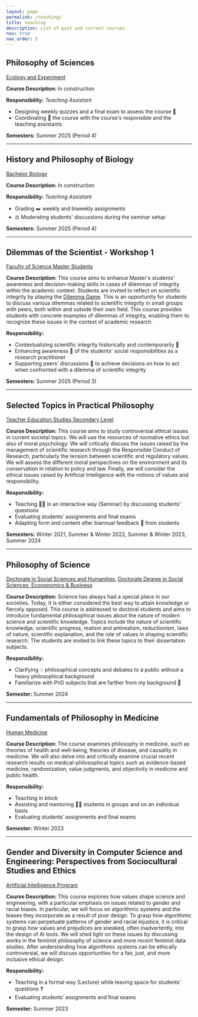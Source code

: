 ```yaml
---
layout: page
permalink: /teaching/
title: teaching
description: List of past and current courses.
nav: true
nav_order: 5
---
```

## Philosophy of Sciences
[Ecology and Experiment](https://osiris-student.uu.nl/onderwijscatalogus/extern/cursus?cursuscode=B-B1ECEX20&collegejaar=2024)

**Course Description:** 
In construction

**Responsibility:** *Teaching Assistant*
- Designing weekly quizzes and a final exam to assess the course 📝
- Coordinating 🔄 the course with the course's responsible and the teaching assistants

**Semesters:** Summer 2025 (Period 4)

---

## History and Philosophy of Biology
[Bachelor Biology](https://osiris-student.uu.nl/onderwijscatalogus/extern/cursus?cursuscode=B-B3GESB05&collegejaar=2024)

**Course Description:**
In construction

**Responsibility:** *Teaching Assistant*
- Grading ✒️ weekly and biweekly assignments
- ⚖️ Moderating students' discussions during the seminar setup

**Semesters:** Summer 2025 (Period 4)

---

## Dilemmas of the Scientist - Workshop 1
[Faculty of Science Master Students](https://osiris-student.uu.nl/onderwijscatalogus/extern/cursus?cursuscode=FI-MHPSDL1&taal=en&collegejaar=2024)

**Course Description:**
This course aims to enhance Master's students' awareness and decision-making skills in cases of dilemmas of integrity within the academic context. Students are invited to reflect on scientific integrity by playing the [Dilemma Game](https://www.eur.nl/en/about-university/policy-and-regulations/integrity/research-integrity/dilemma-game). This is an opportunity for students to discuss various dilemmas related to scientific integrity in small groups with peers, both within and outside their own field. This course provides students with concrete examples of dilemmas of integrity, enabling them to recognize these issues in the context of academic research. 

**Responsibility:**
- Contextualizing scientific integrity historically and contemporarily 📰
- Enhancing awareness 🐚 of the students' social responsibilities as a research practitioner
- Supporting peers' discussions 💬 to achieve decisions on how to act when confronted with a dilemma of scientific integrity

**Semesters:** Summer 2025 (Period 3)

---

## Selected Topics in Practical Philosophy
[Teacher Education Studies Secondary Level](https://www.jku.at/en/degree-programs/types-of-degree-programs/bachelors-and-diploma-degree-programs/ba-teacher-education-studies-secondary-level/)

**Course Description:**
This course aims to study controversial ethical issues in current societal topics. We will use the resources of normative ethics but also of moral psychology. We will critically discuss the issues raised by the management of scientific research through the Responsible Conduct of Research, particularly the tension between scientific and regulatory values. We will assess the different moral perspectives on the environment and its conservation in relation to policy and law. Finally, we will consider the ethical issues raised by Artificial Intelligence with the notions of values and responsibility.

**Responsibility:**
- Teaching 👩‍🏫 in an interactive way (Seminar) by discussing students' questions
- Evaluating students’ assignments and final exams
- Adapting form and content after biannual feedback 📣 from students

**Semesters:** Winter 2021, Summer & Winter 2022, Summer & Winter 2023, Summer 2024

---

## Philosophy of Science
[Doctorate in Social Sciences and Humanities](https://www.jku.at/en/degree-programs/types-of-degree-programs/doctorate-phd/doctorate-degree-in-social-sciences-humanities/), [Doctorate Degree in Social Sciences, Econonomics & Business](https://www.jku.at/en/degree-programs/types-of-degree-programs/doctorate-phd/doctorate-degree-in-social-sciences-economics-business/)

**Course Description:**
Science has always had a special place in our societies. Today, it is either considered the best way to attain knowledge or fiercely opposed. This course is addressed to doctoral students and aims to introduce fundamental philosophical issues about the nature of modern science and scientific knowledge. Topics include the nature of scientific knowledge, scientific progress, realism and antirealism, reductionism, laws of nature, scientific explanation, and the role of values in shaping scientific research. The students are invited to link these topics to their dissertation subjects.

**Responsibility:**
- Clarifying 💡 philosophical concepts and debates to a public without a heavy philosophical background
- Familiarize with PhD subjects that are farther from my background 👾

**Semester:** Summer 2024

---

## Fundamentals of Philosophy in Medicine
[Human Medicine](https://www.jku.at/en/degree-programs/types-of-degree-programs/masters-degree-programs/ma-human-medicine/)

**Course Description:**
The course examines philosophy in medicine, such as theories of health and well-being, theories of disease, and causality in medicine. We will also delve into and critically examine crucial recent research results on medical-philosophical topics such as evidence-based medicine, randomization, value judgments, and objectivity in medicine and public health.

**Responsibility:**
- Teaching in block
- Assisting and mentoring 🧙‍♀️ students in groups and on an individual basis
- Evaluating students’ assignments and final exams

**Semester:** Winter 2023

---

## Gender and Diversity in Computer Science and Engineering: Perspectives from Sociocultural Studies and Ethics
[Artificial Intelligence Program](https://www.jku.at/en/degree-programs/types-of-degree-programs/bachelors-and-diploma-degree-programs/ba-artificial-intelligence/)

**Course Description:**
This course explores how values shape science and engineering, with a particular emphasis on issues related to gender and racial biases. In particular, we will focus on algorithmic systems and the biases they incorporate as a result of poor design. To grasp how algorithmic systems can perpetuate patterns of gender and racial injustice, it is critical to grasp how values and prejudices are sneaked, often inadvertently, into the design of AI tools. We will shed light on these issues by discussing works in the feminist philosophy of science and more recent feminist data studies. After understanding how algorithmic systems can be ethically controversial, we will discuss opportunities for a fair, just, and more inclusive ethical design.

**Responsibility:**
- Teaching in a formal way (Lecture) while leaving space for students' questions ❓
- Evaluating students’ assignments and final exams

**Semester:** Summer 2023
